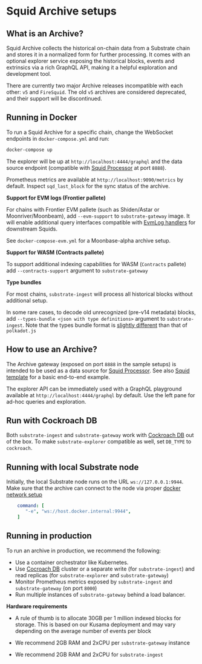 # Squid Archive setups

## What is an Archive?

Squid Archive collects the historical on-chain data from a Substrate chain and stores it in a normalized form for further processing.
It comes with an optional explorer service exposing the historical blocks, events and extrinsics via a rich GraphQL API, making it a helpful exploration and development tool. 


There are currently two major Archive releases incompatible with each other: `v5` and `FireSquid`. The old `v5` archives are considered deprecated, and their support will be discontinued. 

## Running in Docker

To run a Squid Archive for a specific chain, change the WebSocket endpoints in `docker-compose.yml` and run:

```sh
docker-compose up
```

The explorer will be up at `http://localhost:4444/graphql` and the data source endpoint (compatible with [Squid Processor](https://github.com/subsquid/squid-template) at port `8888`).

Prometheus metrics are available at `http://localhost:9090/metrics` by default. Inspect `sqd_last_block` for the sync status of the archive. 


**Support for EVM logs (Frontier pallete)**

For chains with Frontier EVM pallete (such as Shiden/Astar or Moonriver/Moonbeam), add `--evm-support` to `substrate-gateway` image. It will enable additional query interfaces compatible with [EvmLog handlers](https://github.com/subsquid/squid-evm-template) for downstream Squids.

See `docker-compose-evm.yml` for a Moonbase-alpha archive setup.

**Support for WASM (Contracts pallete)**

To support additional indexing capabilities for WASM (`Contracts` pallete) add `--contracts-support` argument to `substrate-gateway`

**Type bundles**

For most chains, `substrate-ingest` will process all historical blocks without additional setup.  

In some rare cases, to decode old unrecognized (pre-v14 metadata) blocks, add `--types-bundle <json with type definitions>` argument to `substrate-ingest`. Note that the types bundle format is [slightly different](https://github.com/subsquid/squid-sdk/tree/master/substrate/substrate-metadata/src/old/definitions) than that of `polkadot.js`

## How to use an Archive?

The Archive gateway (exposed on port `8888` in the sample setups) is intended to be used as a data source for [Squid Processor](https://github.com/subsquid/squid-sdk/tree/master/substrate/substrate-processor). See also [Squid template](https://github.com/subsquid/squid-template) for a basic end-to-end example.

The explorer API can be immediately used with a GraphQL playground available at `http://localhost:4444/graphql` by default. Use the left pane for ad-hoc queries and exploration. 

## Run with Cockroach DB

Both `substrate-ingest` and `substrate-gateway` work with [Cockroach DB](https://www.cockroachlabs.com/docs/) out of the box. To make  `substrate-explorer` compatible as well, set `DB_TYPE` to `cockroach`. 

## Running with local Substrate node

Initially, the local Substrate node runs on the URL `ws://127.0.0.1:9944`.
Make sure that the archive can connect to the node via proper [docker network setup](https://stackoverflow.com/questions/24319662/from-inside-of-a-docker-container-how-do-i-connect-to-the-localhost-of-the-mach)

```yml
    command: [
       "-e", "ws://host.docker.internal:9944",
    ]
 ```

## Running in production

To run an archive in production, we recommend the following:

- Use a container orchestrator like Kubernetes. 
- Use [Cocroach DB](https://www.cockroachlabs.com/docs/cockroachcloud/quickstart) cluster or a separate write (for `substrate-ingest`) and read replicas (for `substrate-explorer` and `substrate-gateway`)
- Monitor Prometheus metrics exposed by `substrate-ingest` and `substrate-gateway` (on port `8000`)
- Run multiple instances of `substrate-gateway` behind a load balancer. 

**Hardware requirements**

- A rule of thumb is to allocate 30GB per 1 million indexed blocks for storage. This is based on our Kusama deployment and may vary depending on the average number of events per block

- We recommend 2GB RAM and 2xCPU per `substrate-gateway` instance
- We recommend 2GB RAM and 2xCPU for `substrate-ingest`
